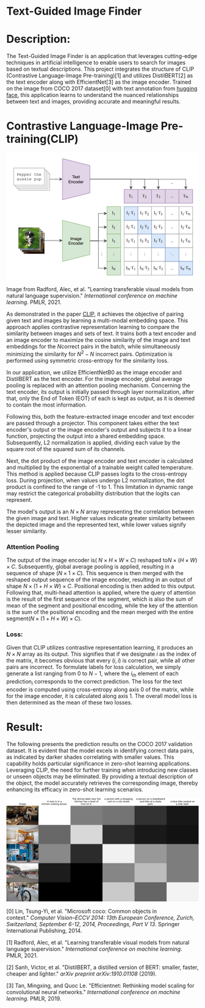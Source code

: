 # Text-Guided Image Finder

# Description:

The Text-Guided Image Finder is an application that leverages cutting-edge techniques in artificial intelligence to enable users to search for images based on textual descriptions. This project integrates the structure of CLIP (Contrastive Language-Image Pre-training)[1] and utilizes DistilBERT[2] as the text encoder along with EfficientNet[3] as the image encoder. Trained on the image from COCO 2017 dataset[0] with text annotation from [hugging face](https://huggingface.co/datasets/phiyodr/coco2017), this application learns to understand the nuanced relationships between text and images, providing accurate and meaningful results.

# Contrastive Language-Image Pre-training(CLIP)

![Image from Radford, Alec, et al. "Learning transferable visual models from natural language supervision." *International conference on machine learning*. PMLR, 2021.](Images/CLIP.png)

Image from Radford, Alec, et al. "Learning transferable visual models from natural language supervision." *International conference on machine learning*. PMLR, 2021.

As demonstrated in the paper [CLIP](https://arxiv.org/pdf/2103.00020.pdf), it achieves the objective of pairing given text and images by learning a multi-modal embedding space. This approach applies contrastive representation learning to compare the similarity between images and sets of text. It trains both a text encoder and an image encoder to maximize the cosine similarity of the image and text embeddings for the $N$correct pairs in the batch, while simultaneously minimizing the similarity for $N^2 - N$ incorrect pairs. Optimization is performed using symmetric cross-entropy for the similarity loss.

In our application, we utilize EfficientNetB0 as the image encoder and DistilBERT as the text encoder. For the image encoder, global average pooling is replaced with an attention pooling mechanism. Concerning the text encoder, its output is initially passed through layer normalization, after that, only the End of Token (EOT) of each is kept as output, as it is deemed to contain the most information.

Following this, both the feature-extracted image encoder and text encoder are passed through a projector. This component takes either the text encoder's output or the image encoder's output and subjects it to a linear function, projecting the output into a shared embedding space. Subsequently, L2 normalization is applied, dividing each value by the square root of the squared sum of its channels.

Next, the dot product of the image encoder and text encoder is calculated and multiplied by the exponential of a trainable weight called temperature. This method is applied because CLIP passes logits to the cross-entropy loss. During projection, when values undergo L2 normalization, the dot product is confined to the range of -1 to 1. This limitation in dynamic range may restrict the categorical probability distribution that the logits can represent.

The model's output is an $N\times N$ array representing the correlation between the given image and text. Higher values indicate greater similarity between the depicted image and the represented text, while lower values signify lesser similarity.

### Attention Pooling

The output of the image encoder is( $N \times H \times W \times  C)$ reshaped to$N \times ( H \times W) \times C$. Subsequently, global average pooling is applied, resulting in a sequence of shape ($N\times1 \times C)$. This sequence is then merged with the reshaped output sequence of the image encoder, resulting in an output of shape  $N \times  (1  + H\times W ) \times C$. Positional encoding is then added to this output. Following that, multi-head attention is applied, where the query of attention is the result of the first sequence of the segment, which is also the sum of mean of the segment and positional encoding, while the key of the attention is the sum of the positional encoding and the mean merged with the entire segment($N \times (1 + H \times W ) \times C)$.

### Loss:

Given that CLIP utilizes contrastive representation learning, it produces an $N\times N$ array as its output. This signifies that if we designate $i$ as the index of the matrix, it becomes obvious that every $(i,i)$ is correct pair, while all other pairs are incorrect. To formulate labels for loss calculation, we simply generate a list ranging from 0 to $N-1$, where the $i_{th}$ element of each $\text{prediction}_i$ corresponds to the correct prediction. The loss for the text encoder is computed using cross-entropy along axis 0 of the matrix, while for the image encoder, it is calculated along axis 1. The overall model loss is then determined as the mean of these two losses.

# Result:

The following presents the prediction results on the COCO 2017 validation dataset. It is evident that the model excels in identifying correct data pairs, as indicated by darker shades correlating with smaller values. This capability holds particular significance in zero-shot learning applications. Leveraging CLIP, the need for further training when introducing new classes or unseen objects may be eliminated. By providing a textual description of the object, the model accurately retrieves the corresponding image, thereby enhancing its efficacy in zero-shot learning scenarios.

![result.png](Images/result.png)

[0] Lin, Tsung-Yi, et al. "Microsoft coco: Common objects in context." *Computer Vision–ECCV 2014: 13th European Conference, Zurich, Switzerland, September 6-12, 2014, Proceedings, Part V 13*. Springer International Publishing, 2014.

[1] Radford, Alec, et al. "Learning transferable visual models from natural language supervision." *International conference on machine learning*. PMLR, 2021.

[2] Sanh, Victor, et al. "DistilBERT, a distilled version of BERT: smaller, faster, cheaper and lighter." *arXiv preprint arXiv:1910.01108* (2019).

[3] Tan, Mingxing, and Quoc Le. "Efficientnet: Rethinking model scaling for convolutional neural networks." *International conference on machine learning*. PMLR, 2019.
